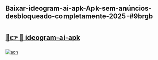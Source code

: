 ## Baixar-ideogram-ai-apk-Apk-sem-anúncios-desbloqueado-completamente-2025-#9brgb

# <h2><a href="https://ainizakaria.my?title=ideogram-ai-apk&ref=20M">🔗👉 🔴 ideogram-ai-apk</a></h2>

[![acn](https://github.com/user-attachments/assets/0f9c940e-d8b0-45ae-aac7-cd30a18b3e1c)](https://ainizakaria.my?title=ideogram-ai-apk&ref=20M)

